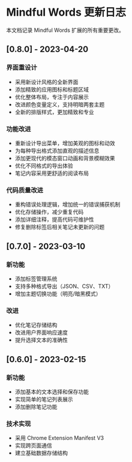 # Mindful Words 更新日志

本文档记录 Mindful Words 扩展的所有重要更改。

## [0.8.0] - 2023-04-20

### 界面重设计
- 采用新设计风格的全新界面
- 添加精致的应用图标和标题区域
- 优化整体布局，专注于内容展示
- 改进颜色变量定义，支持明暗两套主题
- 全新的排版样式，更加精致和专业

### 功能改进
- 重新设计导出菜单，增加美观的图标和动效
- 为每种导出格式添加直观的描述信息
- 添加更现代的模态窗口动画和背景模糊效果
- 优化不同格式的导出体验
- 笔记内容采用更舒适的阅读布局

### 代码质量改进
- 重构错误处理逻辑，增加统一的错误捕获机制
- 优化存储操作，减少重复代码
- 添加详细注释，提高代码可维护性
- 修复删除标签后相关笔记未更新的问题

## [0.7.0] - 2023-03-10

### 新功能
- 添加标签管理系统
- 支持多种格式导出（JSON、CSV、TXT）
- 增加主题切换功能（明亮/暗黑模式）

### 改进
- 优化笔记存储结构
- 改进用户界面响应速度
- 提升选择文本的准确性

## [0.6.0] - 2023-02-15

### 新功能
- 添加基本的文本选择和保存功能
- 实现简单的笔记列表展示
- 添加删除笔记功能

### 技术实现
- 采用 Chrome Extension Manifest V3
- 实现跨页面通信
- 建立基础数据存储结构 